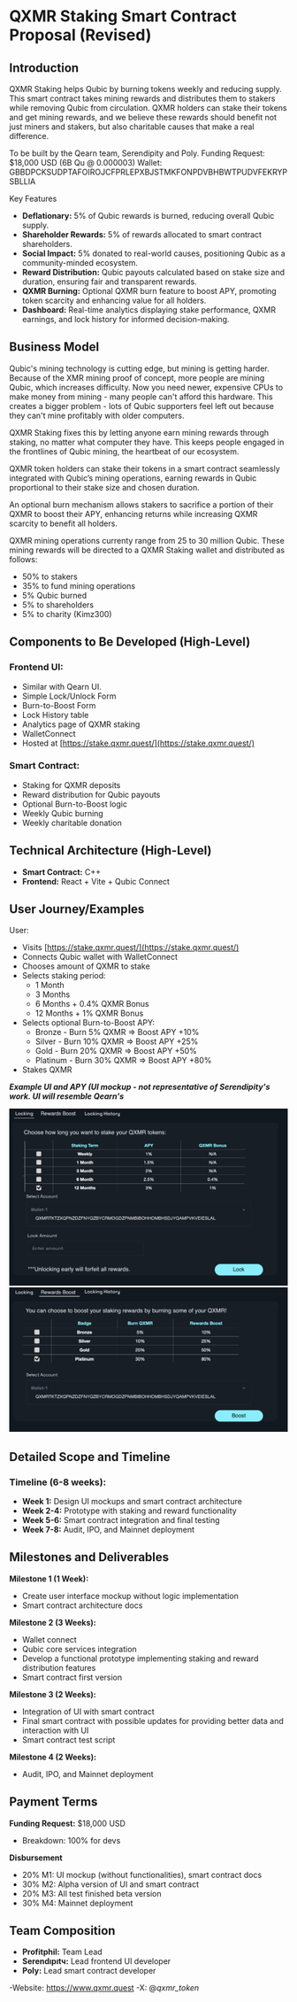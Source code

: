 # QXMR Staking Smart Contract Proposal (Revised)

## Introduction

QXMR Staking helps Qubic by burning tokens weekly and reducing supply. This smart contract takes mining rewards and distributes them to stakers while removing Qubic from circulation. QXMR holders can stake their tokens and get mining rewards, and we believe these rewards should benefit not just miners and stakers, but also charitable causes that make a real difference.

To be built by the Qearn team, Serendipity and Poly.
Funding Request: $18,000 USD (6B Qu @ 0.000003)
Wallet: GBBDPCKSUDPTAFOIROJCFPRLEPXBJSTMKFONPDVBHBWTPUDVFEKRYPSBLLIA

Key Features

- **Deflationary:** 5% of Qubic rewards is burned, reducing overall Qubic supply.
- **Shareholder Rewards:** 5% of rewards allocated to smart contract shareholders.
- **Social Impact:** 5% donated to real-world causes, positioning Qubic as a community-minded ecosystem.
- **Reward Distribution:** Qubic payouts calculated based on stake size and duration, ensuring fair and transparent rewards.
- **QXMR Burning:** Optional QXMR burn feature to boost APY, promoting token scarcity and enhancing value for all holders.
- **Dashboard:** Real-time analytics displaying stake performance, QXMR earnings, and lock history for informed decision-making.

## Business Model

Qubic's mining technology is cutting edge, but mining is getting harder. Because of the XMR mining proof of concept, more people are mining Qubic, which increases difficulty. Now you need newer, expensive CPUs to make money from mining - many people can't afford this hardware. This creates a bigger problem - lots of Qubic supporters feel left out because they can't mine profitably with older computers.

QXMR Staking fixes this by letting anyone earn mining rewards through staking, no matter what computer they have. This keeps people engaged in the frontlines of Qubic mining, the heartbeat of our ecosystem.

QXMR token holders can stake their tokens in a smart contract seamlessly integrated with Qubic’s mining operations, earning rewards in Qubic proportional to their stake size and chosen duration.

An optional burn mechanism allows stakers to sacrifice a portion of their QXMR to boost their APY, enhancing returns while increasing QXMR scarcity to benefit all holders.

QXMR mining operations currenty range from 25 to 30 million Qubic. These mining rewards will be directed to a QXMR Staking wallet and distributed as follows:
- 50% to stakers
- 35% to fund mining operations
- 5% Qubic burned
- 5% to shareholders
- 5% to charity (Kimz300)

## Components to Be Developed (High-Level)

### Frontend UI:
- Similar with Qearn UI.
- Simple Lock/Unlock Form
- Burn-to-Boost Form
- Lock History table
- Analytics page of QXMR staking
- WalletConnect
- Hosted at [https://stake.qxmr.quest/](https://stake.qxmr.quest/)

### Smart Contract:
- Staking for QXMR deposits
- Reward distribution for Qubic payouts
- Optional Burn-to-Boost logic
- Weekly Qubic burning
- Weekly charitable donation

## Technical Architecture (High-Level)
- **Smart Contract:** C++
- **Frontend:** React + Vite + Qubic Connect

## User Journey/Examples

User:
- Visits [https://stake.qxmr.quest/](https://stake.qxmr.quest/)
- Connects Qubic wallet with WalletConnect
- Chooses amount of QXMR to stake
- Selects staking period:
  - 1 Month
  - 3 Months
  - 6 Months + 0.4% QXMR Bonus
  - 12 Months + 1% QXMR Bonus
- Selects optional Burn-to-Boost APY:
  - Bronze - Burn 5% QXMR ⇒ Boost APY +10%
  - Silver - Burn 10% QXMR ⇒ Boost APY +25%
  - Gold - Burn 20% QXMR ⇒ Boost APY +50%
  - Platinum - Burn 30% QXMR ⇒ Boost APY +80%
- Stakes QXMR

***Example UI and APY (UI mockup - not representative of Serendipity's work. UI will resemble Qearn's***

![QXMR Staking Options](staking%20qxmr.png)
![QXMR Rewards Boost](rewards%20boost.png)

## Detailed Scope and Timeline

### Timeline (6-8 weeks):
- **Week 1:** Design UI mockups and smart contract architecture
- **Week 2-4:** Prototype with staking and reward functionality
- **Week 5-6:** Smart contract integration and final testing
- **Week 7-8:** Audit, IPO, and Mainnet deployment

## Milestones and Deliverables

**Milestone 1 (1 Week):**
- Create user interface mockup without logic implementation
- Smart contract architecture docs

**Milestone 2 (3 Weeks):**
- Wallet connect
- Qubic core services integration
- Develop a functional prototype implementing staking and reward distribution features
- Smart contract first version

**Milestone 3 (2 Weeks):**
- Integration of UI with smart contract
- Final smart contract with possible updates for providing better data and interaction with UI
- Smart contract test script

**Milestone 4 (2 Weeks):**
- Audit, IPO, and Mainnet deployment

## Payment Terms

**Funding Request:** $18,000 USD
- Breakdown: 100% for devs

**Disbursement**
- 20% M1: UI mockup (without functionalities), smart contract docs
- 30% M2: Alpha version of UI and smart contract
- 20% M3: All test finished beta version
- 30% M4: Mainnet deployment

## Team Composition

- **Profitphil:** Team Lead
- **Serendıpıtч:** Lead frontend UI developer
- **Poly:** Lead smart contract developer

-Website: https://www.qxmr.quest
-X: @_qxmr_token_
